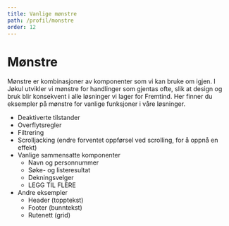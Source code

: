 ```yaml
---
title: Vanlige mønstre
path: /profil/monstre
order: 12
---
```


# Mønstre
Mønstre er kombinasjoner av komponenter som vi kan bruke om igjen. I Jøkul utvikler vi mønstre for handlinger som gjentas ofte, slik at design og bruk blir konsekvent i alle løsninger vi lager for Fremtind. Her finner du eksempler på mønstre for vanlige funksjoner i våre løsninger.

-   Deaktiverte tilstander
-   Overflytsregler
-   Filtrering
-   Scrolljacking (endre forventet oppførsel ved scrolling, for å oppnå en effekt)
-   Vanlige sammensatte komponenter
    -   Navn og personnummer
    -   Søke- og listeresultat
    -   Dekningsvelger
    -   LEGG TIL FLERE
-   Andre eksempler
    -   Header (topptekst)
    -   Footer (bunntekst)
    -   Rutenett (grid)
